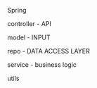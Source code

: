 Spring 

controller - API

model - INPUT 

repo - DATA ACCESS LAYER 

service - business logic

utils 
